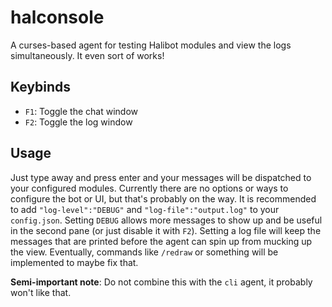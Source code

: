 # halconsole
A curses-based agent for testing Halibot modules and view the logs simultaneously. It even sort of works!

## Keybinds
 - `F1`: Toggle the chat window
 - `F2`: Toggle the log window
 
## Usage
Just type away and press enter and your messages will be dispatched to your configured modules.
Currently there are no options or ways to configure the bot or UI, but that's probably on the way.
It is recommended to add `"log-level":"DEBUG"` and `"log-file":"output.log"` to your `config.json`.
Setting `DEBUG` allows more messages to show up and be useful in the second pane (or just disable it with `F2`).
Setting a log file will keep the messages that are printed before the agent can spin up from mucking up the view.
Eventually, commands like `/redraw` or something will be implemented to maybe fix that.

**Semi-important note**: Do not combine this with the `cli` agent, it probably won't like that.
